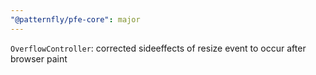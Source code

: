 ```yaml
---
"@patternfly/pfe-core": major
---
```


`OverflowController`: corrected sideeffects of resize event to occur after browser paint
